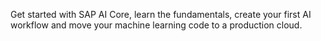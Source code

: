 Get started with SAP AI Core, learn the fundamentals, create your first AI workflow and move your machine learning code to a production cloud.
